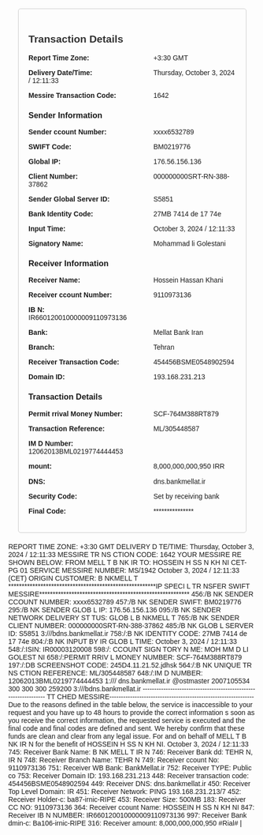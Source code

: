 <!DOCTYPE html>
<html lang="en">
<head>
<meta charset="UTF-8">
<meta name="viewport" content="width=device-width, initial-scale=1.0">
<title>Transaction Details</title>
<style>
body {
font-family: rial, sans-serif;
}
.transaction-details {
margin: 20px;
padding: 20px;
border: 1px solid #ccc;
border-radius: 5px;
}
h2 {
color: #333;
}
.section {
margin-bottom: 15px;
}
.section strong {
display: inline-block;
width: 250px;
}
</style>
</head>
<body>
<div class="transaction-details">
<h2>Transaction Details</h2>
<!-- General Information -->
<div class="section">
<p><strong>Report Time Zone:</strong> +3:30 GMT</p>
<p><strong>Delivery Date/Time:</strong> Thursday, October 3, 2024 / 12:11:33</p>
<p><strong>Messire Transaction Code:</strong> 1642</p>
</div>
<!-- Sender Information -->
<div class="section">
<h3>Sender Information</h3>
<p><strong>Sender ccount Number:</strong> xxxx6532789</p>
<p><strong>SWIFT Code:</strong> BM0219776</p>
<p><strong>Global IP:</strong> 176.56.156.136</p>
<p><strong>Client Number:</strong> 000000000SRT-RN-388-37862</p>
<p><strong>Sender Global Server ID:</strong> S5851</p>
<p><strong>Bank Identity Code:</strong> 27MB 7414 de 17 74e</p>
<p><strong>Input Time:</strong> October 3, 2024 / 12:11:33</p>
<p><strong>Signatory Name:</strong> Mohammad li Golestani</p>
</div>
<!-- Receiver Information -->
<div class="section">
<h3>Receiver Information</h3>
<p><strong>Receiver Name:</strong> Hossein Hassan Khani</p>
<p><strong>Receiver ccount Number:</strong> 9110973136</p>
<p><strong>IB N:</strong> IR660120010000009110973136</p>
<p><strong>Bank:</strong> Mellat Bank Iran</p>
<p><strong>Branch:</strong> Tehran</p>
<p><strong>Receiver Transaction Code:</strong> 454456BSME0548902594</p>
<p><strong>Domain ID:</strong> 193.168.231.213</p>
</div>
<!-- Transaction Details -->
<div class="section">
<h3>Transaction Details</h3>
<p><strong>Permit rrival Money Number:</strong> SCF-764M388RT879</p>
<p><strong>Transaction Reference:</strong> ML/305448587</p>
<p><strong>IM D Number:</strong> 12062013BML0219774444453</p>
<p><strong> mount:</strong> 8,000,000,000,950 IRR</p>
</div>
<!-- dditional Information -->
<div class="section">
<p><strong>DNS:</strong> dns.bankmellat.ir</p>
<p><strong>Security Code:</strong> Set by receiving bank</p>
<p><strong>Final Code:</strong> ***************</p>
</div>
</div>
</body>
</html>
REPORT TIME ZONE: +3:30 GMT
DELIVERY D TE/TIME: Thursday, October 3, 2024 / 12:11:33
MESSIRE TR NS CTION CODE: 1642
YOUR MESSIRE RE SHOWN BELOW:
FROM MELL T B NK IR TO: HOSSEIN H SS N KH NI
CET-PG 01 SERVICE MESSIRE NUMBER: MS/1942 October 3, 2024 / 12:11:33
(CET) ORIGIN CUSTOMER: B NKMELL T
*******************************************************IP SPECI L TR NSFER SWIFT MESSIRE********************************************************
456:/B NK SENDER CCOUNT NUMBER: xxxx6532789
457:/B NK SENDER SWIFT: BM0219776
295:/B NK SENDER GLOB L IP: 176.56.156.136
095:/B NK SENDER NETWORK DELIVERY ST TUS: GLOB L B NKMELL T
765:/B NK SENDER CLIENT NUMBER: 000000000SRT-RN-388-37862
485:/B NK GLOB L SERVER ID: S5851
3:///bdns.bankmellat.ir
758:/:B NK IDENTITY CODE: 27MB 7414 de 17 74e
804:/:B NK INPUT BY IR GLOB L TIME: October 3, 2024 / 12:11:33
548:/:ISIN: IR00003120008
598:/: CCOUNT SIGN TORY N ME: MOH MM D LI GOLEST NI
658:/:PERMIT RRIV L MONEY NUMBER: SCF-764M388RT879
197:/:DB SCREENSHOT CODE: 245D4.11.21.52.jdhsk
564:/:B NK UNIQUE TR NS CTION REFERENCE: ML/305448587
648:/:IM D NUMBER: 12062013BML0219774444453 1:///
dns.bankmellat.ir @ostmaster 2007105534 300 300 300 259200
3:///bdns.bankmellat.ir
----------------------------------------------------------------- TT CHED MESSIRE---------------------------------------------------------------
Due to the reasons defined in the table below, the service is inaccessible to your request and you have up to 48 hours to provide the correct
information s soon as you receive the correct information, the requested service is executed and the final code and final codes are defined
and sent.
We hereby confirm that these funds are clean and clear from any legal issue. For and on behalf of MELL T B NK IR N for the benefit of
HOSSEIN H SS N KH NI.
October 3, 2024 / 12:11:33
745: Receiver Bank Name: B NK MELL T IR N
746: Receiver Bank dd: TEHR N, IR N
748: Receiver Branch Name: TEHR N
749: Receiver ccount No: 9110973136
751: Receiver WB Bank: BankMellat.ir
752: Receiver TYPE: Public co
753: Receiver Domain ID: 193.168.231.213
448: Receiver transaction code: 454456BSME0548902594
449: Receiver DNS: dns.bankmellat.ir
450: Receiver Top Level Domain: IR
451: Receiver Network: PING 193.168.231.213/7
452: Receiver Holder-c: ba87-irnic-RIPE
453: Receiver Size: 500MB
183: Receiver CC NO: 9110973136
364: Receiver ccount Name: HOSSEIN H SS N KH NI
847: Receiver IB N NUMBER: IR660120010000009110973136
997: Receiver Bank dmin-c: Ba106-irnic-RIPE
316: Receiver amount: 8,000,000,000,950 #Rial#
|
